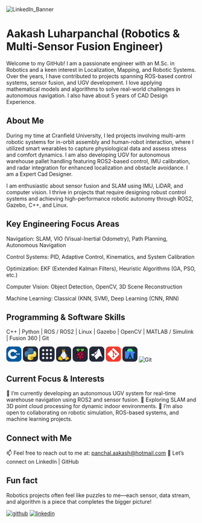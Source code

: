 ![LinkedIn_Banner](https://github.com/user-attachments/assets/b00dcedc-5f64-4166-b088-901736dc74a6)
 
 # Aakash Luharpanchal (Robotics & Multi-Sensor Fusion Engineer)

Welcome to my GitHub! I am a passionate engineer with an M.Sc. in Robotics and a keen interest in Localization, Mapping, and Robotic Systems. Over the years, I have contributed to projects spanning ROS-based control systems, sensor fusion, and UGV development. I love applying mathematical models and algorithms to solve real-world challenges in autonomous navigation. I also have about 5 years of CAD Design Experience.

 ## About Me
During my time at Cranfield University, I led projects involving multi-arm robotic systems for in-orbit assembly and human-robot interaction, where I utilized smart wearables to capture physiological data and assess stress and comfort dynamics. I am also developing UGV for autonomous warehouse pallet handling featuring ROS2-based control, IMU calibration, and radar integration for enhanced localization and obstacle avoidance. I am a Expert Cad Designer.

I am enthusiastic about sensor fusion and SLAM using IMU, LiDAR, and computer vision. I thrive in projects that require designing robust control systems and achieving high-performance robotic autonomy through ROS2, Gazebo, C++, and Linux.

## Key Engineering Focus Areas

Navigation: SLAM, VIO (Visual-Inertial Odometry), Path Planning, Autonomous Navigation

Control Systems: PID, Adaptive Control, Kinematics, and System Calibration

Optimization: EKF (Extended Kalman Filters), Heuristic Algorithms (GA, PSO, etc.)

Computer Vision: Object Detection, OpenCV, 3D Scene Reconstruction

Machine Learning: Classical (KNN, SVM), Deep Learning (CNN, RNN)

## Programming & Software Skills
C++ | Python | ROS / ROS2 | Linux | Gazebo | OpenCV | MATLAB / Simulink | Fusion 360 | Git
<div>
    <img src="https://github.com/tandpfun/skill-icons/blob/main/icons/CPP.svg" alt="cpp" width="40" height="40"/>
    <img src="https://github.com/tandpfun/skill-icons/blob/main/icons/Python-Dark.svg" alt="python" width="40" height="40"/>
    <img src="https://github.com/tandpfun/skill-icons/blob/main/icons/ROS-Dark.svg" alt="ros" width="40" height="40"/>
    <img src="https://github.com/tandpfun/skill-icons/blob/main/icons/Linux-Dark.svg" alt="linux" width="40" height="40"/>
    <img src="https://github.com/tandpfun/skill-icons/blob/main/icons/RaspberryPi-Dark.svg" alt="RPi" width="40" height="40"/>
    <img src="https://github.com/tandpfun/skill-icons/blob/main/icons/Matlab-Dark.svg" alt="matlab" width="40" height="40"/>
    <img src="https://github.com/tandpfun/skill-icons/blob/main/icons/Git.svg" alt="Git" width="40" height="40"/>
    <img src="https://github.com/tandpfun/skill-icons/blob/main/icons/AndroidStudio-Dark.svg" alt="Git" width="40" height="40"/>
    <img src="https://github.com/tandpfun/skill-icons/blob/main/icons/OpenCV-Dark.svg" alt="Git" width="40" height="40"/>
</div>

## Current Focus & Interests
🔭 I’m currently developing an autonomous UGV system for real-time warehouse navigation using ROS2 and sensor fusion.
🌱 Exploring SLAM and 3D point cloud processing for dynamic indoor environments.
💬 I’m also open to collaborating on robotic simulation, ROS-based systems, and machine learning projects.

## Connect with Me
📫 Feel free to reach out to me at: panchal.aakash@hotmail.com
👔 Let’s connect on LinkedIn | GitHub

## Fun fact 
Robotics projects often feel like puzzles to me—each sensor, data stream, and algorithm is a piece that completes the bigger picture!

[<img src='https://cdn.jsdelivr.net/npm/simple-icons@3.0.1/icons/github.svg' alt='github' height='40'>](https://github.com/Aakashluharpanchal)  [<img src='https://cdn.jsdelivr.net/npm/simple-icons@3.0.1/icons/linkedin.svg' alt='linkedin' height='40'>](https://www.linkedin.com/in/luharpanchal/)  
